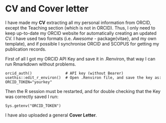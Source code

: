 # CV and Cover letter

I have made my **CV** extracting all my personal information from ORCID, except the Teaching section (which is not in ORCID). Thus, I only need to keep up-to-date my ORCID website for automatically creating an updated CV. I have used two formats (i.e. *Awesome* - package{vitae}, and my own template), and if possible I synchronise ORCID and SCOPUS for getting my publication records.    

First of all I got my ORCID API Key and save it in .Renviron, that way I can run Rmarkdown without problems. 

```
orcid_auth()               # API key (without Bearer)
usethis::edit_r_environ()  # Open .Renviron file, and save the key as: ORCID_TOKEN="yourkey"
```

Then the R session must be restarted, and for double checking that the Key was correctly saved I run:

```
Sys.getenv("ORCID_TOKEN")
```

I have also uploaded a general **Cover Letter**. 
